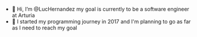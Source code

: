 - 👋 Hi, I’m @LucHernandez my goal is currently to be a software engineer at Arturia
- 🌱 I started my programming journey in 2017 and I'm planning to go as far as I need to reach my goal
